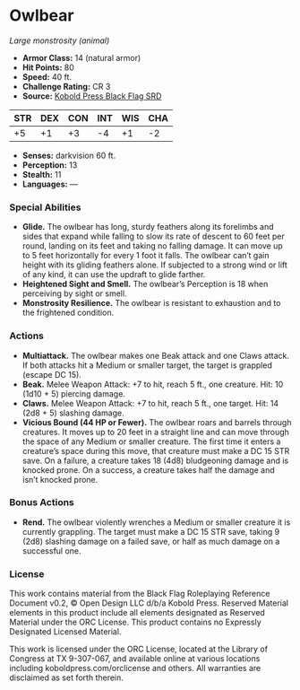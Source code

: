 # Owlbear

*Large monstrosity (animal)*

- **Armor Class:** 14 (natural armor)
- **Hit Points:** 80
- **Speed:** 40 ft.
- **Challenge Rating:** CR 3
- **Source:** [Kobold Press Black Flag SRD](https://koboldpress.com/black-flag-roleplaying/)

| STR | DEX | CON | INT | WIS | CHA |
| --- | --- | --- | --- | --- | --- |
| +5 | +1 | +3 | -4 | +1 | -2 |

- **Senses:** darkvision 60 ft.
- **Perception:** 13
- **Stealth:** 11
- **Languages:** —

### Special Abilities

- **Glide.** The owlbear has long, sturdy feathers along its forelimbs and sides that expand while falling to slow its rate of descent to 60 feet per round, landing on its feet and taking no falling damage. It can move up to 5 feet horizontally for every 1 foot it falls. The owlbear can’t gain height with its gliding feathers alone. If subjected to a strong wind or lift of any kind, it can use the updraft to glide farther.
- **Heightened Sight and Smell.** The owlbear’s Perception is 18 when perceiving by sight or smell.
- **Monstrosity Resilience.** The owlbear is resistant to exhaustion and to the frightened condition.

### Actions

- **Multiattack.** The owlbear makes one Beak attack and one Claws attack. If both attacks hit a Medium or smaller target, the target is grappled (escape DC 15).
- **Beak.** Melee Weapon Attack: +7 to hit, reach 5 ft., one creature. Hit: 10 (1d10 + 5) piercing damage.
- **Claws.** Melee Weapon Attack: +7 to hit, reach 5 ft., one target. Hit: 14 (2d8 + 5) slashing damage.
- **Vicious Bound (44 HP or Fewer).** The owlbear roars and barrels through creatures. It moves up to 20 feet in a straight line and can move through the space of any Medium or smaller creature. The first time it enters a creature’s space during this move, that creature must make a DC 15 STR save. On a failure, a creature takes 18 (4d8) bludgeoning damage and is knocked prone. On a success, a creature takes half the damage and isn’t knocked prone.

### Bonus Actions

- **Rend.** The owlbear violently wrenches a Medium or smaller creature it is currently grappling. The target must make a DC 15 STR save, taking 9 (2d8) slashing damage on a failed save, or half as much damage on a successful one.

### License

This work contains material from the Black Flag Roleplaying Reference Document v0.2, © Open Design LLC d/b/a Kobold Press. Reserved Material elements in this product include all elements designated as Reserved Material under the ORC License. This product contains no Expressly Designated Licensed Material.

This work is licensed under the ORC License, located at the Library of Congress at TX 9-307-067, and available online at various locations including koboldpress.com/orclicense and others. All warranties are disclaimed as set forth therein.

